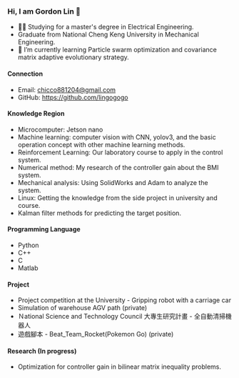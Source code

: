 ### Hi, I am Gordon Lin 👋
- 👨‍🎓 Studying for a master's degree in Electrical Engineering.
- Graduate from National Cheng Keng University in Mechanical Engineering.
- 🌱 I’m currently learning Particle swarm optimization and covariance matrix adaptive evolutionary strategy.


#### Connection

- Email: chicco881204@gmail.com
- GitHub: https://github.com/lingogogo

#### Knowledge Region

- Microcomputer: Jetson nano
- Machine learning: computer vision with CNN, yolov3, and the basic operation concept with other machine learning methods.
- Reinforcement Learning: Our laboratory course to apply in the control system.
- Numerical method: My research of the controller gain about the BMI system.
- Mechanical analysis: Using SolidWorks and Adam to analyze the system.
- Linux: Getting the knowledge from the side project in university and course.
- Kalman filter methods for predicting the target position.

#### Programming Language

- Python
- C++
- C
- Matlab

#### Project

- Project competition at the University - Gripping robot with a carriage car
- Simulation of warehouse AGV path (private)
- Ｎational Science and Technology Council 大專生研究計畫 - 全自動清掃機器人
- 遊戲腳本 - Beat_Team_Rocket(Pokemon Go) (private)

#### Research (In progress)

- Optimization for controller gain in bilinear matrix inequality problems.




